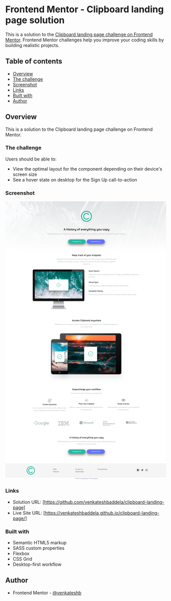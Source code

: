 # Frontend Mentor - Clipboard landing page solution

This is a solution to the [Clipboard landing page challenge on Frontend Mentor](https://www.frontendmentor.io/challenges/clipboard-landing-page-5cc9bccd6c4c91111378ecb9). Frontend Mentor challenges help you improve your coding skills by building realistic projects.

## Table of contents

- [Overview](#overview)
- [The challenge](#the-challenge)
- [Screenshot](#screenshot)
- [Links](#links)
- [Built with](#built-with)
- [Author](#author)

## Overview

This is a solution to the Clipboard landing page challenge on Frontend Mentor.

### The challenge

Users should be able to:

- View the optimal layout for the component depending on their device's screen size
- See a hover state on desktop for the Sign Up call-to-action

### Screenshot

![](screenshot/screenshot.png)

### Links

- Solution URL: [https://github.com/venkateshbaddela/clipboard-landing-page]
- Live Site URL: [https://venkateshbaddela.github.io/clipboard-landing-page/]

### Built with

- Semantic HTML5 markup
- SASS custom properties
- Flexbox
- CSS Grid
- Desktop-first workflow

## Author

- Frontend Mentor - [@venkateshb](https://www.frontendmentor.io/profile/venkateshbaddela)
